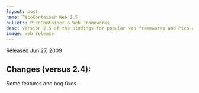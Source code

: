 ```yaml
---
layout: post
name: PicoContainer Web 2.5
bullets: PicoContainer & Web Frameworks
desc: Version 2.5 of the bindings for popular web frameworks and Pico Web Remoting
image: web_release
---
```

Released Jun 27, 2009

## Changes (versus 2.4):

Some features and bog fixes.
